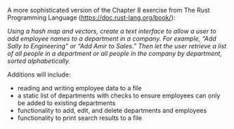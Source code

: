 A more sophisticated version of the Chapter 8 exercise from The Rust Programming Language (https://doc.rust-lang.org/book/):

*Using a hash map and vectors, create a text interface to allow a user to add employee names to a department in a company. For example, “Add Sally to Engineering” or “Add Amir to Sales.” Then let the user retrieve a list of all people in a department or all people in the company by department, sorted alphabetically.*

Additions will include:

- reading and writing employee data to a file
- a static list of departments with checks to ensure employees can only be added to existing departments
- functionality to add, edit, and delete departments and employees
- functionality to print search results to a file